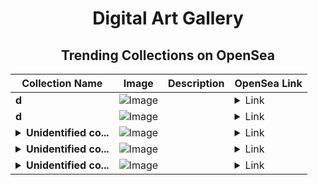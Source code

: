 <div align="center">

# Digital Art Gallery

## Trending Collections on OpenSea

| Collection Name                       | Image                                                                                     | Description                       | OpenSea Link                                                                                          |
|---------------------------------------|-------------------------------------------------------------------------------------------|-----------------------------------|--------------------------------------------------------------------------------------------------------|
| **d** | ![Image](https://i.seadn.io/s/raw/files/f20d5b3ed93d4d69d0d04611050454f3.jpg?w=500&auto=format?w=200&auto=format) |  | <details><summary>Link</summary>[d](https://opensea.io/collection/d-5405)</details> |
| **d** | ![Image](https://i.seadn.io/s/raw/files/ec0b573a89747f1823384435a70bd5c9.jpg?w=500&auto=format?w=200&auto=format) |  | <details><summary>Link</summary>[d](https://opensea.io/collection/d-5404)</details> |
| **<details><summary>Unidentified co...</summary>Unidentified contract d995f568-452a-43b7-812f-c50c20106911</details>** | ![Image](https://i.seadn.io/s/raw/files/a837708742ad8afcb35eb60ba787976d.jpg?w=500&auto=format?w=200&auto=format) |  | <details><summary>Link</summary>[Unidentified contract d995f568-452a-43b7-812f-c50c20106911](https://opensea.io/collection/unidentified-contract-d995f568-452a-43b7-812f-c50c)</details> |
| **<details><summary>Unidentified co...</summary>Unidentified contract c1f12e75-5b4e-4c9f-8fae-128a034318ba</details>** | ![Image](https://i.seadn.io/s/raw/files/e9acf51ddce687ccf33c485e916aec1b.jpg?w=500&auto=format?w=200&auto=format) |  | <details><summary>Link</summary>[Unidentified contract c1f12e75-5b4e-4c9f-8fae-128a034318ba](https://opensea.io/collection/unidentified-contract-c1f12e75-5b4e-4c9f-8fae-128a)</details> |
| **<details><summary>Unidentified co...</summary>Unidentified contract 816cd3ff-f5f4-4d37-b498-5782bcb72a7f</details>** | ![Image](https://i.seadn.io/s/raw/files/e9acf51ddce687ccf33c485e916aec1b.jpg?w=500&auto=format?w=200&auto=format) |  | <details><summary>Link</summary>[Unidentified contract 816cd3ff-f5f4-4d37-b498-5782bcb72a7f](https://opensea.io/collection/unidentified-contract-816cd3ff-f5f4-4d37-b498-5782)</details> |

</div>